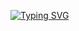 [![Typing SVG](https://readme-typing-svg.demolab.com?font=Fira+Code&pause=1000&random=false&width=435&lines=Hi%2C+my+name+is+Artur.+And+I+am+not+professional+developer.;Try+to+create+interesting+things+with+different+frameworks+in+Python)](https://git.io/typing-svg)
